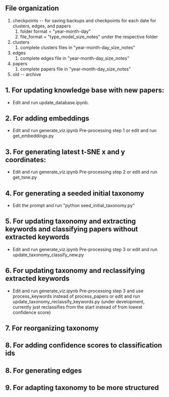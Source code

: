 ## File organization
1. checkpoints -- for saving backups and checkpoints for each date for clusters, edges, and papers
    1. folder format = "year-month-day"
    2. file_format = "type_model_size_notes" under the respective folder
2. clusters
    1. complete clusters files in "year-month-day_size_notes"
3. edges
    1. complete edges file in "year-month-day_size_notes"
4. papers
    1. complete papers file in "year-month-day_size_notes"
5. old -- archive

## 1. For updating knowledge base with new papers: 
- Edit and run update_database.ipynb.

## 2. For adding embeddings
- Edit and run generate_viz.ipynb Pre-processing step 1 or edit and run get_embeddings.py

## 3. For generating latest t-SNE x and y coordinates:
- Edit and run generate_viz.ipynb Pre-processing step 2 or edit and run get_tsne.py

## 4. For generating a seeded initial taxonomy
- Edit the prompt and run "python seed_initial_taxonomy.py"

## 5. For updating taxonomy and extracting keywords and classifying papers without extracted keywords
- Edit and run generate_viz.ipynb Pre-processing step 3 or edit and run update_taxonomy_classify_new.py

## 6. For updating taxonomy and reclassifying extracted keywords
- Edit and run generate_viz.ipynb Pre-processing step 3 and use process_keywords instead of process_papers or edit and run update_taxonomy_reclassify_keywords.py (under development, currently just reclassifies from the start instead of from lowest confidence score)

## 7. For reorganizing taxonomy

## 8. For adding confidence scores to classification ids

## 8. For generating edges

## 9. For adapting taxonomy to be more structured